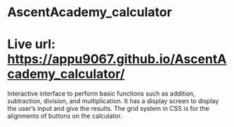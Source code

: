 # AscentAcademy_calculator
# Live url: https://appu9067.github.io/AscentAcademy_calculator/
Interactive interface to perform basic functions such as addition, subtraction, division, and  multiplication. It has a display screen to display the user’s input and give the results. The grid  system in CSS is for the alignments of buttons on the calculator.
